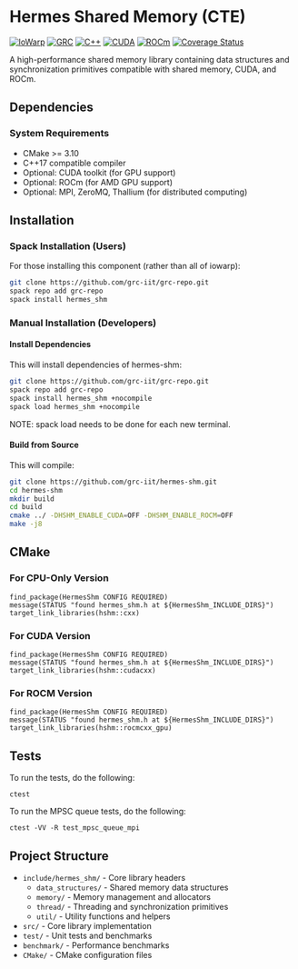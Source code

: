 
# Hermes Shared Memory (CTE)

[![IoWarp](https://img.shields.io/badge/IoWarp-GitHub-blue.svg)](http://github.com/iowarp)
[![GRC](https://img.shields.io/badge/GRC-Website-blue.svg)](https://grc.iit.edu/)
[![C++](https://img.shields.io/badge/C++-17-blue.svg)](https://isocpp.org/)
[![CUDA](https://img.shields.io/badge/CUDA-Compatible-green.svg)](https://developer.nvidia.com/cuda-zone)
[![ROCm](https://img.shields.io/badge/ROCm-Compatible-red.svg)](https://rocmdocs.amd.com/)
[![Coverage Status](https://coveralls.io/repos/github/lukemartinlogan/hermes_shm/badge.svg?branch=master)](https://coveralls.io/github/lukemartinlogan/hermes_shm?branch=master)

A high-performance shared memory library containing data structures and synchronization primitives compatible with shared memory, CUDA, and ROCm.

## Dependencies

### System Requirements
- CMake >= 3.10
- C++17 compatible compiler
- Optional: CUDA toolkit (for GPU support)
- Optional: ROCm (for AMD GPU support)
- Optional: MPI, ZeroMQ, Thallium (for distributed computing)

## Installation

### Spack Installation (Users)

For those installing this component (rather than all of iowarp):
```bash
git clone https://github.com/grc-iit/grc-repo.git
spack repo add grc-repo
spack install hermes_shm
```

### Manual Installation (Developers)

#### Install Dependencies

This will install dependencies of hermes-shm:
```bash
git clone https://github.com/grc-iit/grc-repo.git
spack repo add grc-repo
spack install hermes_shm +nocompile
spack load hermes_shm +nocompile
```

NOTE: spack load needs to be done for each new terminal.

#### Build from Source

This will compile:
```bash
git clone https://github.com/grc-iit/hermes-shm.git
cd hermes-shm
mkdir build
cd build
cmake ../ -DHSHM_ENABLE_CUDA=OFF -DHSHM_ENABLE_ROCM=OFF
make -j8
```

## CMake

### For CPU-Only Version
```
find_package(HermesShm CONFIG REQUIRED)
message(STATUS "found hermes_shm.h at ${HermesShm_INCLUDE_DIRS}")
target_link_libraries(hshm::cxx)
```

### For CUDA Version
```
find_package(HermesShm CONFIG REQUIRED)
message(STATUS "found hermes_shm.h at ${HermesShm_INCLUDE_DIRS}")
target_link_libraries(hshm::cudacxx)
```

### For ROCM Version
```
find_package(HermesShm CONFIG REQUIRED)
message(STATUS "found hermes_shm.h at ${HermesShm_INCLUDE_DIRS}")
target_link_libraries(hshm::rocmcxx_gpu)
```

## Tests

To run the tests, do the following:
```
ctest
```

To run the MPSC queue tests, do the following:
```
ctest -VV -R test_mpsc_queue_mpi
```

## Project Structure

- `include/hermes_shm/` - Core library headers
  - `data_structures/` - Shared memory data structures
  - `memory/` - Memory management and allocators
  - `thread/` - Threading and synchronization primitives
  - `util/` - Utility functions and helpers
- `src/` - Core library implementation
- `test/` - Unit tests and benchmarks
- `benchmark/` - Performance benchmarks
- `CMake/` - CMake configuration files
